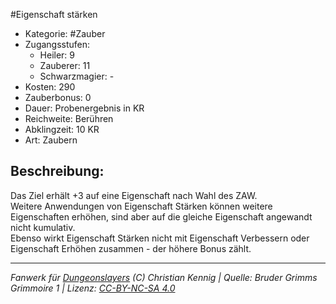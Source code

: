 #Eigenschaft stärken  
- Kategorie: #Zauber  
- Zugangsstufen:  
  - Heiler: 9  
  - Zauberer: 11  
  - Schwarzmagier: -  
- Kosten: 290  
- Zauberbonus: 0  
- Dauer: Probenergebnis in KR  
- Reichweite: Berühren  
- Abklingzeit: 10 KR  
- Art: Zaubern     

## Beschreibung:
Das Ziel erhält +3 auf eine Eigenschaft nach Wahl des ZAW.<br>Weitere Anwendungen von Eigenschaft Stärken können weitere Eigenschaften erhöhen, sind aber auf die gleiche Eigenschaft angewandt nicht kumulativ.<br>Ebenso wirkt Eigenschaft Stärken nicht mit Eigenschaft Verbessern oder Eigenschaft Erhöhen zusammen - der höhere Bonus zählt.


___
*Fanwerk für [Dungeonslayers](https://www.dungeonslayers.net/) (C) Christian Kennig | Quelle: Bruder Grimms Grimmoire 1 | Lizenz: [CC-BY-NC-SA 4.0](https://creativecommons.org/licenses/by-nc-sa/4.0/deed.de)*